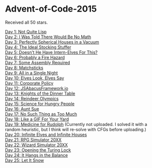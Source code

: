 # Advent-of-Code-2015

Received all 50 stars.
 
[Day 1: Not Quite Lisp](https://github.com/mustafa-hotaki/Advent-of-Code-2015/blob/main/Day1/Day1.ipynb) \
[Day 2: I Was Told There Would Be No Math](https://github.com/mustafa-hotaki/Advent-of-Code-2015/blob/main/Day2/Day2.ipynb) \
[Day 3: Perfectly Spherical Houses in a Vacuum](https://github.com/mustafa-hotaki/Advent-of-Code-2015/blob/main/Day3/Day3.ipynb) \
[Day 4: The Ideal Stocking Stuffer](https://github.com/mustafa-hotaki/Advent-of-Code-2015/blob/main/Day4/Day4.ipynb) \
[Day 5: Doesn't He Have Intern-Elves For This?](https://github.com/mustafa-hotaki/Advent-of-Code-2015/blob/main/Day5/Day5.ipynb) \
[Day 6: Probably a Fire Hazard](https://github.com/mustafa-hotaki/Advent-of-Code-2015/blob/main/Day6/Day6.ipynb) \
[Day 7: Some Assembly Required](https://github.com/mustafa-hotaki/Advent-of-Code-2015/blob/main/Day7/Day7.ipynb) \
[Day 8: Matchsticks](https://github.com/mustafa-hotaki/Advent-of-Code-2015/blob/main/Day8/Day8.ipynb) \
[Day 9: All in a Single Night](https://github.com/mustafa-hotaki/Advent-of-Code-2015/blob/main/Day9/Day9.ipynb) \
[Day 10: Elves Look, Elves Say](https://github.com/mustafa-hotaki/Advent-of-Code-2015/blob/main/Day10/Day10.ipynb) \
[Day 11: Corporate Policy](https://github.com/mustafa-hotaki/Advent-of-Code-2015/blob/main/Day11/Day11.ipynb) \
[Day 12: JSAbacusFramework.io](https://github.com/mustafa-hotaki/Advent-of-Code-2015/blob/main/Day12/Day12.ipynb) \
[Day 13: Knights of the Dinner Table](https://github.com/mustafa-hotaki/Advent-of-Code-2015/blob/main/Day13/Day13.ipynb) \
[Day 14: Reindeer Olympics](https://github.com/mustafa-hotaki/Advent-of-Code-2015/blob/main/Day14/Day14.ipynb) \
[Day 15: Science for Hungry People](https://github.com/mustafa-hotaki/Advent-of-Code-2015/blob/main/Day15/Day15.ipynb) \
[Day 16: Aunt Sue](https://github.com/mustafa-hotaki/Advent-of-Code-2015/blob/main/Day16/Day16.ipynb) \
[Day 17: No Such Thing as Too Much](https://github.com/mustafa-hotaki/Advent-of-Code-2015/blob/main/Day17/Day17.ipynb) \
[Day 18: Like a GIF For Your Yard](https://github.com/mustafa-hotaki/Advent-of-Code-2015/blob/main/Day18/Day18.ipynb) \
[Day 19: Medicine for Rudolph](https://github.com/mustafa-hotaki/Advent-of-Code-2015/blob/main/Day19/Day19.ipynb) (Currently not uploaded. I solved it with a random heuristic, but I think will re-solve with CFGs before uploading.) \
[Day 20: Infinite Elves and Infinite Houses](https://github.com/mustafa-hotaki/Advent-of-Code-2015/blob/main/Day20/Day20.ipynb) \
[Day 21: RPG Simulator 20XX](https://github.com/mustafa-hotaki/Advent-of-Code-2015/blob/main/Day21/Day21.ipynb) \
[Day 22: Wizard Simulator 20XX](https://github.com/mustafa-hotaki/Advent-of-Code-2015/blob/main/Day22/Day22.ipynb) \
[Day 23: Opening the Turing Lock](https://github.com/mustafa-hotaki/Advent-of-Code-2015/blob/main/Day23/Day23.ipynb) \
[Day 24: It Hangs in the Balance](https://github.com/mustafa-hotaki/Advent-of-Code-2015/blob/main/Day24/Day24.ipynb) \
[Day 25: Let It Snow](https://github.com/mustafa-hotaki/Advent-of-Code-2015/blob/main/Day25/Day25.ipynb)

